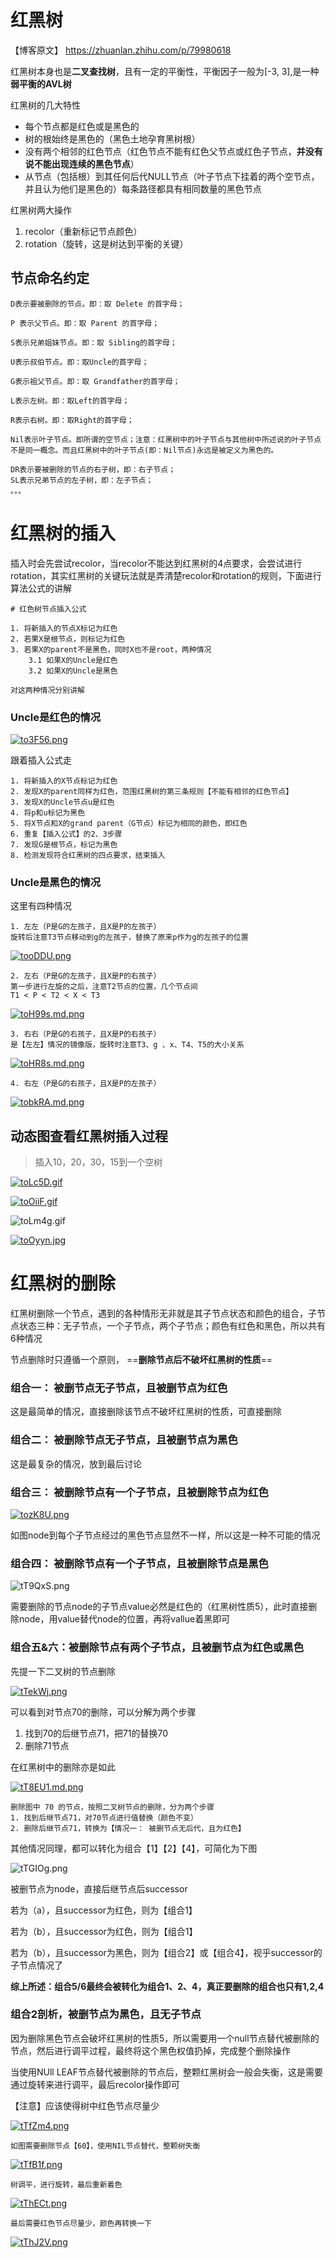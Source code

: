 # 红黑树

【博客原文】 https://zhuanlan.zhihu.com/p/79980618

红黑树本身也是**二叉查找树**，且有一定的平衡性，平衡因子一般为[-3, 3],是一种**弱平衡的AVL树**

红黑树的几大特性

- 每个节点都是红色或是黑色的
- 树的根始终是黑色的（黑色土地孕育黑树根）
- 没有两个相邻的红色节点（红色节点不能有红色父节点或红色子节点，**并没有说不能出现连续的黑色节点**）
- 从节点（包括根）到其任何后代NULL节点（叶子节点下挂着的两个空节点，并且认为他们是黑色的）每条路径都具有相同数量的黑色节点

红黑树两大操作
    
1. recolor（重新标记节点颜色）
2. rotation（旋转，这是树达到平衡的关键）


## 节点命名约定

    D表示要被删除的节点。即：取 Delete 的首字母；

    P 表示父节点。即：取 Parent 的首字母；

    S表示兄弟姐妹节点。即：取 Sibling的首字母；

    U表示叔伯节点。即：取Uncle的首字母；

    G表示祖父节点。即：取 Grandfather的首字母；

    L表示左树。即：取Left的首字母；

    R表示右树。即：取Right的首字母；

    Nil表示叶子节点。即所谓的空节点；注意：红黑树中的叶子节点与其他树中所述说的叶子节点不是同一概念。而且红黑树中的叶子节点(即：Nil节点)永远是被定义为黑色的。

    DR表示要被删除的节点的右子树，即：右子节点；
    SL表示兄弟节点的左子树，即：左子节点；
    。。。
    

# 红黑树的插入

插入时会先尝试recolor，当recolor不能达到红黑树的4点要求，会尝试进行rotation，其实红黑树的关键玩法就是弄清楚recolor和rotation的规则，下面进行算法公式的讲解

    # 红色树节点插入公式
    
    1. 将新插入的节点X标记为红色
    2. 若果X是根节点，则标记为红色
    3. 若果X的parent不是黑色，同时X也不是root，两种情况
        3.1 如果X的Uncle是红色
        3.2 如果X的Uncle是黑色
        
    对这两种情况分别讲解
    

### Uncle是红色的情况

[![to3F56.png](https://s1.ax1x.com/2020/06/10/to3F56.png)](https://imgchr.com/i/to3F56)

跟着插入公式走

    1. 将新插入的X节点标记为红色
    2. 发现X的parent同样为红色，范围红黑树的第三条规则【不能有相邻的红色节点】
    3. 发现X的Uncle节点u是红色
    4. 将p和u标记为黑色
    5. 将X节点和X的grand parent（G节点）标记为相同的颜色，即红色
    6. 重复【插入公式】的2、3步骤
    7. 发现G是根节点，标记为黑色
    8. 检测发现符合红黑树的四点要求，结束插入
    
### Uncle是黑色的情况
    
这里有四种情况

    1. 左左（P是G的左孩子，且X是P的左孩子）
    旋转后注意T3节点移动到g的左孩子，替换了原来p作为g的左孩子的位置
    
[![tooDDU.png](https://s1.ax1x.com/2020/06/10/tooDDU.png)](https://imgchr.com/i/tooDDU)
    
    2. 左右（P是G的左孩子，且X是P的右孩子）
    第一步进行左旋的之后，注意T2节点的位置，几个节点间
    T1 < P < T2 < X < T3

[![toH99s.md.png](https://s1.ax1x.com/2020/06/10/toH99s.md.png)](https://imgchr.com/i/toH99s)


    3. 右右（P是G的右孩子，且X是P的右孩子）
    是【左左】情况的镜像版，旋转时注意T3、g 、x、T4、T5的大小关系
    
[![toHR8s.md.png](https://s1.ax1x.com/2020/06/10/toHR8s.md.png)](https://imgchr.com/i/toHR8s)

    4. 右左（P是G的右孩子，且X是P的左孩子）
    
[![tobkRA.md.png](https://s1.ax1x.com/2020/06/10/tobkRA.md.png)](https://imgchr.com/i/tobkRA)


## 动态图查看红黑树插入过程


> 插入10，20，30，15到一个空树

[![toLc5D.gif](https://s1.ax1x.com/2020/06/10/toLc5D.gif)](https://imgchr.com/i/toLc5D)

[![toOiiF.gif](https://s1.ax1x.com/2020/06/10/toOiiF.gif)](https://imgchr.com/i/toOiiF)

![toLm4g.gif](https://s1.ax1x.com/2020/06/10/toLm4g.gif)

[![toOyyn.jpg](https://s1.ax1x.com/2020/06/10/toOyyn.jpg)](https://imgchr.com/i/toOyyn)


# 红黑树的删除

红黑树删除一个节点，遇到的各种情形无非就是其子节点状态和颜色的组合，子节点状态三种：无子节点，一个子节点，两个子节点；颜色有红色和黑色，所以共有6种情况

节点删除时只遵循一个原则， ==**删除节点后不破坏红黑树的性质**==


### 组合一： 被删节点无子节点，且被删节点为红色

这是最简单的情况，直接删除该节点不破坏红黑树的性质，可直接删除

### 组合二： 被删除节点无子节点，且被删节点为黑色

这是最复杂的情况，放到最后讨论

### 组合三： 被删除节点有一个子节点，且被删除节点为红色

[![tozK8U.png](https://s1.ax1x.com/2020/06/10/tozK8U.png)](https://imgchr.com/i/tozK8U)

如图node到每个子节点经过的黑色节点显然不一样，所以这是一种不可能的情况

### 组合四： 被删除节点有一个子节点，且被删除节点是黑色

![tT9QxS.png](https://s1.ax1x.com/2020/06/10/tT9QxS.png)

需要删除的节点node的子节点value必然是红色的（红黑树性质5），此时直接删除node，用value替代node的位置，再将vallue着黑即可

### 组合五&六：被删除节点有两个子节点，且被删节点为红色或黑色

先提一下二叉树的节点删除

[![tTekWj.png](https://s1.ax1x.com/2020/06/10/tTekWj.png)](https://imgchr.com/i/tTekWj)

可以看到对节点70的删除，可以分解为两个步骤
1. 找到70的后继节点71，把71的替换70
2. 删除71节点


在红黑树中的删除亦是如此

[![tT8EU1.md.png](https://s1.ax1x.com/2020/06/10/tT8EU1.md.png)](https://imgchr.com/i/tT8EU1)

    删除图中 70 的节点，按照二叉树节点的删除，分为两个步骤
    1. 找到后继节点71，对70节点进行值替换（颜色不变）
    2. 删除后继节点71，转换为【情况一： 被删节点无后代，且为红色】
    
其他情况同理，都可以转化为组合【1】【2】【4】，可简化为下图

![tTGIOg.png](https://s1.ax1x.com/2020/06/10/tTGIOg.png)
    
被删节点为node，直接后继节点后successor

若为（a），且successor为红色，则为【组合1】

若为（b），且successor为红色，则为【组合1】

若为（b），且successor为黑色，则为【组合2】或【组合4】，视乎successor的子节点情况了

**综上所述：组合5/6最终会被转化为组合1、2、4，真正要删除的组合也只有1,2,4**

### 组合2剖析，被删节点为黑色，且无子节点

因为删除黑色节点会破坏红黑树的性质5，所以需要用一个null节点替代被删除的节点，然后进行调平过程，最终将这个黑色权值扔掉，完成整个删除操作

当使用NUll LEAF节点替代被删除的节点后，整颗红黑树会一般会失衡，这是需要通过旋转来进行调平，最后recolor操作即可

【注意】应该使得树中红色节点尽量少

[![tTfZm4.png](https://s1.ax1x.com/2020/06/10/tTfZm4.png)](https://imgchr.com/i/tTfZm4)

    如图需要删除节点【60】，使用NIL节点替代，整颗树失衡
    
[![tTfB1f.png](https://s1.ax1x.com/2020/06/10/tTfB1f.png)](https://imgchr.com/i/tTfB1f)

    树调平，进行旋转，最后重新着色
    
[![tThECt.png](https://s1.ax1x.com/2020/06/10/tThECt.png)](https://imgchr.com/i/tThECt)

    最后需要红色节点尽量少，颜色再转换一下
    
[![tThJ2V.png](https://s1.ax1x.com/2020/06/10/tThJ2V.png)](https://imgchr.com/i/tThJ2V)
    
    